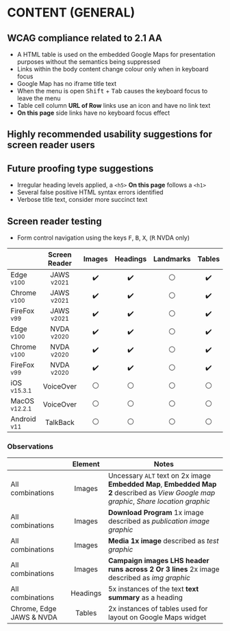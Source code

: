 # CONTENT (GENERAL)
## WCAG compliance related to 2.1 AA
- A HTML table is used on the embedded Google Maps for presentation purposes without the semantics being suppressed
- Links within the body content change colour only when in keyboard focus
- Google Map has no iframe title text
- When the menu is open <kbd>Shift</kbd> + <kbd>Tab</kbd> causes the keyboard focus to leave the menu
- Table cell column **URL of Row** links use an icon and have no link text
- **On this page** side links have no keyboard focus effect

## Highly recommended usability suggestions for screen reader users

## Future proofing type suggestions
- Irregular heading levels applied, a `<h5>` **On this page** follows a `<h1>`
- Several false positive HTML syntax errors identified
- Verbose title text, consider more succinct text

## Screen reader testing
- Form control navigation using the keys <kbd>F</kbd>, <kbd>B</kbd>, <kbd>X</kbd>, (<kbd>R</kbd> NVDA only)

|   |Screen Reader   | Images | Headings  |Landmarks   |Tables   | Lists |Links |Form Controls |
|---|:-:|:-:|:-:|:-:|:-:|:-:|:-:|:-:|
| Edge <sup>v100</sup> 		| JAWS <sup>v2021</sup> 	| :heavy_check_mark:  | :heavy_check_mark:  | :white_circle:  | :heavy_check_mark:  | :heavy_check_mark: | :white_circle:  | :white_circle:  |
| Chrome <sup>v100</sup> 	| JAWS <sup>v2021</sup>  	| :heavy_check_mark:  | :heavy_check_mark:  | :white_circle:  | :heavy_check_mark:  | :heavy_check_mark:  | :white_circle:  | :white_circle:  |
| FireFox <sup>v99</sup> 	| JAWS <sup>v2021</sup>   	| :heavy_check_mark:  | :heavy_check_mark:  | :white_circle:  | :heavy_check_mark:  | :heavy_check_mark:  | :white_circle:  | :white_circle:  |
| Edge <sup>v100</sup> 		| NVDA <sup>v2020</sup> 	| :heavy_check_mark:  | :heavy_check_mark:  | :white_circle:  | :heavy_check_mark: | :heavy_check_mark:  | :white_circle: | :white_circle:  |
| Chrome <sup>v100</sup> 	| NVDA <sup>v2020</sup>  	| :heavy_check_mark:  | :heavy_check_mark:  | :white_circle: | :heavy_check_mark:  | :heavy_check_mark:  | :white_circle:  | :white_circle:  |
| FireFox <sup>v99</sup> 	| NVDA <sup>v2020</sup>   	| :heavy_check_mark:  | :heavy_check_mark:  | :white_circle:  | :heavy_check_mark:  | :heavy_check_mark:  | :white_circle:  | :white_circle:  |
| iOS <sup>v15.3.1</sup> 	| VoiceOver 				| :white_circle:  | :white_circle:  | :white_circle:  | :white_circle:  | :white_circle:  | :white_circle:  | :white_circle:  |
| MacOS <sup>v12.2.1</sup> 	| VoiceOver  				| :white_circle:  | :white_circle:  | :white_circle:  | :white_circle:  | :white_circle:  | :white_circle:  | :white_circle:  |
| Android <sup>v11</sup> 	| TalkBack 					| :white_circle:  | :white_circle:  | :white_circle:  | :white_circle:  | :white_circle:  | :white_circle:  | :white_circle:  |

### Observations
|  | Element  | Notes |
|---|:-:|---|
| All combinations | Images | Uncessary `ALT` text on 2x image **Embedded Map**, **Embedded Map 2** described as _View Google map graphic_, _Share location graphic_
| All combinations | Images | **Download Program** 1x image described as _publication image graphic_
| All combinations | Images | **Media 1x image** described as _test graphic_
| All combinations | Images | **Campaign images LHS header runs across 2 Or 3 lines** 2x image described as _img graphic_
| All combinations | Headings | 5x instances of the text **text summary** as a heading
| Chrome, Edge JAWS & NVDA | Tables | 2x instances of tables used for layout on Google Maps widget
